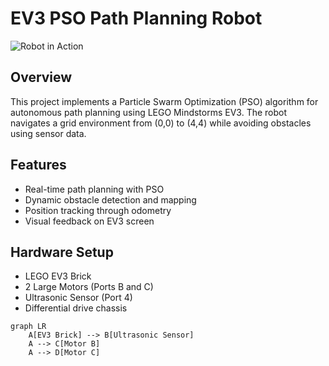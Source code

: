 # EV3 PSO Path Planning Robot

![Robot in Action](assets/demo.gif)

## Overview
This project implements a Particle Swarm Optimization (PSO) algorithm for autonomous path planning using LEGO Mindstorms EV3. The robot navigates a grid environment from (0,0) to (4,4) while avoiding obstacles using sensor data.

## Features
- Real-time path planning with PSO
- Dynamic obstacle detection and mapping
- Position tracking through odometry
- Visual feedback on EV3 screen

## Hardware Setup
- LEGO EV3 Brick
- 2 Large Motors (Ports B and C)
- Ultrasonic Sensor (Port 4)
- Differential drive chassis

```mermaid
graph LR
    A[EV3 Brick] --> B[Ultrasonic Sensor]
    A --> C[Motor B]
    A --> D[Motor C]

